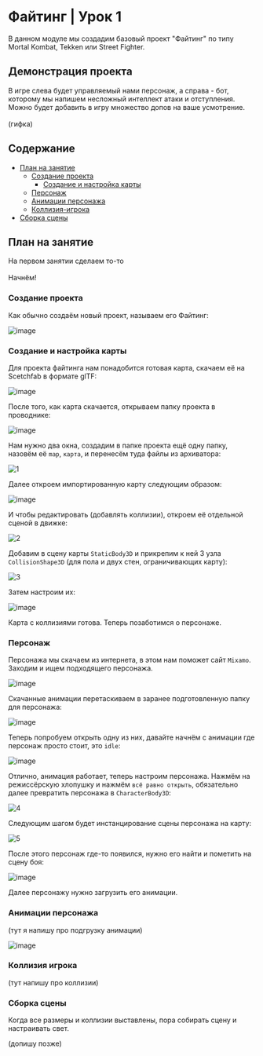 # Файтинг | Урок 1

В данном модуле мы создадим базовый проект "Файтинг" по типу Mortal Kombat, Tekken или Street Fighter.

## Демонстрация проекта

В игре слева будет управляемый нами персонаж, а справа - бот, которому мы напишем несложный интеллект атаки и отступления.\
Можно будет добавить в игру множество допов на ваше усмотрение.\
\
(гифка)

## Содержание

- [План на занятие](#План-на-занятие)
  - [Создание проекта](#Создание-проекта)
    - [Создание и настройка карты](#Создание-и-настройка-карты)
  - [Персонаж](#Персонаж)
   - [Анимации персонажа](#Анимации-персонажа)
   - [Коллизия-игрока](#Коллизия-игрока)
 - [Сборка сцены](#Сборка-сцены)

## План на занятие 

На первом занятии сделаем то-то\
\
Начнём!

### Создание проекта

Как обычно создаём новый проект, называем его Файтинг:

![image](https://github.com/user-attachments/assets/35baff73-2817-4b7d-b564-a5c4ce903664)

### Создание и настройка карты

Для проекта файтинга нам понадобится готовая карта, скачаем её на Scetchfab в формате glTF:

![image](https://github.com/user-attachments/assets/a18d84e2-e9b8-40cf-8aec-86c5139d3639)

После того, как карта скачается, открываем папку проекта в проводнике:

![image](https://github.com/user-attachments/assets/cde03df1-8779-41f7-bd14-255ebb3251ab)

Нам нужно два окна, создадим в папке проекта ещё одну папку, назовём её `map`, `карта`, и перенесём туда файлы из архиватора:

![1](https://github.com/user-attachments/assets/5625a95a-bdce-4447-9223-075590e4c88a)

Далее откроем импортированную карту следующим образом:

![image](https://github.com/user-attachments/assets/4a04b348-63ab-4df7-80f7-0c375d43dd7a)

И чтобы редактировать (добавлять коллизии), откроем её отдельной сценой в движке:

![2](https://github.com/user-attachments/assets/22fc4543-87b8-4f06-9b7a-d643b1180a0f)

Добавим в сцену карты `StaticBody3D` и прикрепим к ней 3 узла `CollisionShape3D` (для пола и двух стен, ограничивающих карту):

![3](https://github.com/user-attachments/assets/bae5bf76-62fe-4723-8e7d-1b836d853615)

Затем настроим их:

![image](https://github.com/user-attachments/assets/0a1b0361-88f7-4b3e-bbe8-293caaa4f31f)

Карта с коллизиями готова. Теперь позаботимся о персонаже.

### Персонаж

Персонажа мы скачаем из интернета, в этом нам поможет сайт `Mixamo`. Заходим и ищем подходящего персонажа.

![image](https://github.com/user-attachments/assets/97f7b7bb-fa8f-4f8b-80a3-f0367ff4cdfb)

Скачанные анимации перетаскиваем в заранее подготовленную папку для персонажа:

![image](https://github.com/user-attachments/assets/db7fb40e-3409-4d8a-b60f-2936d6d908bb)

Теперь попробуем открыть одну из них, давайте начнём с анимации где персонаж просто стоит, это `idle`:

![image](https://github.com/user-attachments/assets/dfb20157-bb8a-4f86-acbc-9b38fbd9fa75)

Отлично, анимация работает, теперь настроим персонажа. Нажмём на режиссёрскую хлопушку и нажмём `всё равно открыть`, обязательно далее превратить персонажа в `CharacterBody3D`:

![4](https://github.com/user-attachments/assets/ac0f76a2-167a-4197-aaca-1d1e861d285f)

Следующим шагом будет инстанцирование сцены персонажа на карту:

![5](https://github.com/user-attachments/assets/d3d580bc-1aee-4270-8c69-f0161d15ef4b)

После этого персонаж где-то появился, нужно его найти и пометить на сцену боя:

![image](https://github.com/user-attachments/assets/e0265da2-cd38-492c-b398-fb58da637375)

Далее персонажу нужно загрузить его анимации.

### Анимации персонажа 

(тут я напишу про подгрузку анимации)

![image](https://github.com/user-attachments/assets/588cfdf7-e193-4de9-8355-9789751104cb)

### Коллизия игрока

(тут напишу про коллизии)

### Сборка сцены

Когда все размеры и коллизии выставлены, пора собирать сцену и настраивать свет.

(допишу позже)



